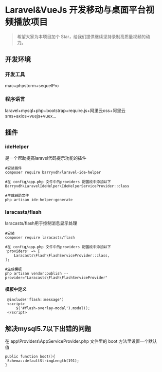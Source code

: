 # Laravel&VueJs 开发移动与桌面平台视频播放项目

> 希望大家为本项目加个 Star，给我们提供继续坚持录制高质量视频的动力。


## 开发环境

### 开发工具

mac+phpstorm+sequelPro

### 程序语言

laravel+mysql+php+bootstrap+require.js+阿里云oss+阿里云sms+axios+vuejs+vuex...

## 插件

### ideHelper
是一个帮助提高laravel代码提示功能的插件

```
#安装插件
composer require barryvdh/laravel-ide-helper

#在 config/app.php 文件中的providers 配置段中添加以下
Barryvdh\LaravelIdeHelper\IdeHelperServiceProvider::class

#生成辅助文件
php artisan ide-helper:generate
```
### laracasts/flash
laracasts/flash用于控制消息显示处理

```
#安装
composer require laracasts/flash

#在 config/app.php 文件中的providers 配置段中添加以下
'providers' => [
    Laracasts\Flash\FlashServiceProvider::class,
];

#生成模板
php artisan vendor:publish --provider="Laracasts\Flash\FlashServiceProvider"
```

#### 模板中定义

```
 @include('flash::message')
 <script>
     $('#flash-overlay-modal').modal();
 </script>
```

## 解决mysql5.7以下出错的问题

在 app\Providers\AppServiceProvider.php 文件里的 boot 方法里设置一个默认值

```
public function boot(){
 Schema::defaultStringLength(191);
}
```